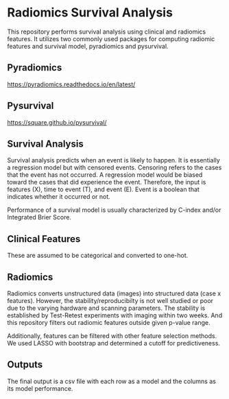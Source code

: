 # Radiomics Survival Analysis
This repository performs survival analysis using clinical and radiomics features.
It utilizes two commonly used packages for computing radiomic features and survival model, pyradiomics and pysurvival.

## Pyradiomics
https://pyradiomics.readthedocs.io/en/latest/

## Pysurvival
https://square.github.io/pysurvival/

## Survival Analysis
Survival analysis predicts when an event is likely to happen.
It is essentially a regression model but with censored events.
Censoring refers to the cases that the event has not occurred.
A regression model would be biased toward the cases that did experience the event.
Therefore, the input is features (X), time to event (T), and event (E).
Event is a boolean that indicates whether it occurred or not.

Performance of a survival model is usually characterized by C-index and/or Integrated Brier Score.

## Clinical Features
These are assumed to be categorical and converted to one-hot.

## Radiomics
Radiomics converts unstructured data (images) into structured data (case x features).
However, the stability/reproducibilty is not well studied or poor due to the varying hardware and scanning parameters.
The stability is established by Test-Retest experiments with imaging within two weeks.
And this repository filters out radiomic features outside given p-value range.

Additionally, features can be filtered with other feature selection methods.
We used LASSO with bootstrap and determined a cutoff for predictiveness.

## Outputs
The final output is a csv file with each row as a model and the columns as its model performance.
